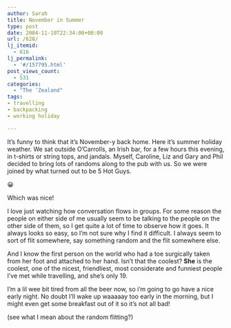 ```yaml
---
author: Sarah
title: November in Summer
type: post
date: 2004-11-10T22:34:00+00:00
url: /628/
lj_itemid:
  - 616
lj_permalink:
  - '#/157795.html'
post_views_count:
  - 531
categories:
  - "The 'Zealand"
tags:
- travelling
- backpacking
- working holiday

---
```

It&#8217;s funny to think that it&#8217;s November-y back home. Here it&#8217;s summer holiday weather. We sat outside O&#8217;Carrolls, an Irish bar, for a few hours this evening, in t-shirts or string tops, and jandals. Myself, Caroline, Liz and Gary and Phil decided to bring lots of randoms along to the pub with us. So we were joined by what turned out to be 5 Hot Guys.
  
😀
  
Which was nice!
  
I love just watching how conversation flows in groups. For some reason the people on either side of me usually seem to be talking to the people on the other side of them, so I get quite a lot of time to observe how it goes. It always looks so easy, so I&#8217;m not sure why I find it difficult. I always seem to sort of flit somewhere, say something random and the flit somewhere else.

And I know the first person on the world who had a toe surgically taken from her foot and attached to her hand. Isn&#8217;t that the coolest? **She** is the coolest, one of the nicest, friendliest, most considerate and funniest people I&#8217;ve met while travelling, and she&#8217;s only 19.

I&#8217;m a lil wee bit tired from all the beer now, so i&#8217;m going to go have a nice early night. No doubt I&#8217;ll wake up waaaaay too early in the morning, but I might even get some breakfast out of it so it&#8217;s not all bad!

(see what I mean about the random flitting?)